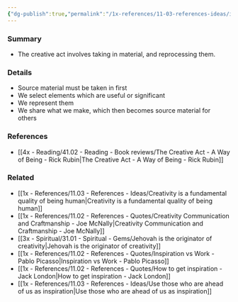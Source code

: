 ```yaml
---
{"dg-publish":true,"permalink":"/1x-references/11-03-references-ideas/inspiration-and-creativity/","title":"Inspiration and creativity","dgShowBacklinks":false}
---
```



### Summary
- The creative act involves taking in material, and reprocessing them.

### Details
- Source material must be taken in first
- We select elements which are useful or significant
- We represent them
- We share what we make, which then becomes source material for others

### References
- [[4x - Reading/41.02 - Reading - Book reviews/The Creative Act - A Way of Being - Rick Rubin\|The Creative Act - A Way of Being - Rick Rubin]]

### Related
- [[1x - References/11.03 - References - Ideas/Creativity is a fundamental quality of being human\|Creativity is a fundamental quality of being human]]
- [[1x - References/11.02 - References - Quotes/Creativity Communication and Craftmanship - Joe McNally\|Creativity Communication and Craftmanship - Joe McNally]]
- [[3x - Spiritual/31.01 - Spiritual - Gems/Jehovah is the originator of creativity\|Jehovah is the originator of creativity]]
- [[1x - References/11.02 - References - Quotes/Inspiration vs Work - Pablo Picasso\|Inspiration vs Work - Pablo Picasso]]
- [[1x - References/11.02 - References - Quotes/How to get inspiration - Jack London\|How to get inspiration - Jack London]]
- [[1x - References/11.03 - References - Ideas/Use those who are ahead of us as inspiration\|Use those who are ahead of us as inspiration]]